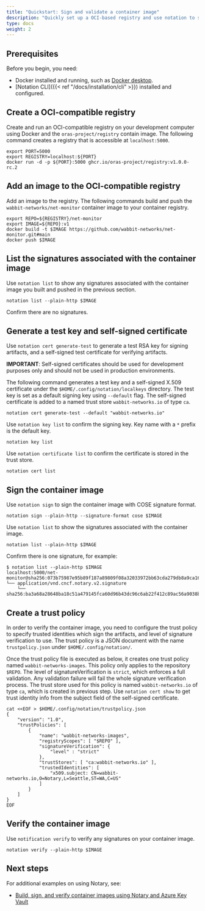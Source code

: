 ```yaml
---
title: "Quickstart: Sign and validate a container image"
description: "Quickly set up a OCI-based registry and use notation to sign and validate a container image"
type: docs
weight: 2
---
```


## Prerequisites

Before you begin, you need:

* Docker installed and running, such as [Docker desktop](https://www.docker.com/products/docker-desktop/).
* [Notation CLI]({{< ref "/docs/installation/cli" >}}) installed and configured.

## Create a OCI-compatible registry

Create and run an OCI-compatible registry on your development computer using Docker and the `oras-project/registry` contain image. The following command creates a registry that is accessible at `localhost:5000`.

```console
export PORT=5000
export REGISTRY=localhost:${PORT}
docker run -d -p ${PORT}:5000 ghcr.io/oras-project/registry:v1.0.0-rc.2
```

## Add an image to the OCI-compatible registry

Add an image to the registry. The following commands build and push the `wabbit-networks/net-monitor` container image to your container registry.

```console
export REPO=${REGISTRY}/net-monitor
export IMAGE=${REPO}:v1
docker build -t $IMAGE https://github.com/wabbit-networks/net-monitor.git#main
docker push $IMAGE
```

## List the signatures associated with the container image

Use `notation list` to show any signatures associated with the container image you built and pushed in the previous section.

```console
notation list --plain-http $IMAGE
```

Confirm there are no signatures.

## Generate a test key and self-signed certificate

Use `notation cert generate-test` to generate a test RSA key for signing artifacts, and a self-signed test certificate for verifying artifacts.

**IMPORTANT**: Self-signed certificates should be used for development purposes only and should not be used in production environments.

The following command generates a test key and a self-signed X.509 certificate under the `$HOME/.config/notation/localkeys` directory. The test key is set as a default signing key using `--default` flag. The self-signed certificate is added to a named trust store `wabbit-networks.io` of type `ca`.

```console
notation cert generate-test --default "wabbit-networks.io"
```

Use `notation key list` to confirm the signing key. Key name with a `*` prefix is the default key.

```console
notation key list
```

Use `notation certificate list` to confirm the certificate is stored in the trust store.

```console
notation cert list
```

## Sign the container image

Use `notation sign` to sign the container image with COSE signature format.

```console
notation sign --plain-http --signature-format cose $IMAGE
```

Use `notation list` to show the signatures associated with the container image.

```console
notation list --plain-http $IMAGE
```

Confirm there is one signature, for example:

```output
$ notation list --plain-http $IMAGE
localhost:5000/net-monitor@sha256:073b75987e95b89f187a89809f08a32033972bb63cda279db8a9ca16b7ff555a
└── application/vnd.cncf.notary.v2.signature
    └── sha256:ba3a68a28648ba18c51a479145fca60d96b43dc96c6ab22f412c89ac56a9038b
```

## Create a trust policy

In order to verify the container image, you need to configure the trust policy to specify trusted identities which sign the artifacts, and level of signature verification to use. The trust policy is a JSON document with the name `trustpolicy.json` under `$HOME/.config/notation/`.

Once the trust policy file is executed as below, it creates one trust policy named `wabbit-networks-images`. This policy only applies to the repository `$REPO`. The level of signatureVerification is `strict`, which enforces a full validation. Any validation failure will fail the whole signature verification process. The trust store used for this policy is named `wabbit-networks.io` of type `ca`, which is created in previous step. Use `notation cert show` to get trust identity info from the subject field of the self-signed certificate.

```console
cat <<EOF > $HOME/.config/notation/trustpolicy.json
{
    "version": "1.0",
    "trustPolicies": [
        {
            "name": "wabbit-networks-images",
            "registryScopes": [ "$REPO" ],
            "signatureVerification": {
                "level" : "strict" 
            },
            "trustStores": [ "ca:wabbit-networks.io" ],
            "trustedIdentities": [
                "x509.subject: CN=wabbit-networks.io,O=Notary,L=Seattle,ST=WA,C=US"
            ]
        }
    ]
}
EOF
```

## Verify the container image

Use `notification verify` to verify any signatures on your container image.

```console
notation verify --plain-http $IMAGE
```

## Next steps

For additional examples on using Notary, see:

* [Build, sign, and verify container images using Notary and Azure Key Vault](https://learn.microsoft.com/azure/container-registry/container-registry-tutorial-sign-build-push)
